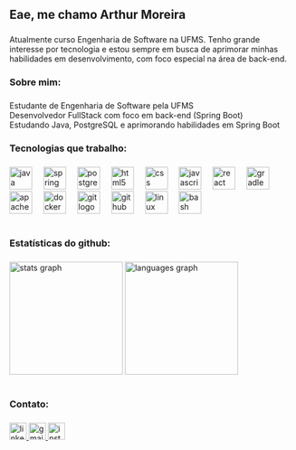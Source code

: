 <h2 align="left">Eae, me chamo Arthur Moreira</h2>

###

<p align="left">Atualmente curso Engenharia de Software na UFMS. Tenho grande interesse por tecnologia e estou sempre em busca de aprimorar minhas habilidades em desenvolvimento, com foco especial na área de back-end.</p>

###

<h3 align="left">Sobre mim:</h3>

###

<p align="left">Estudante de Engenharia de Software pela UFMS  <br>Desenvolvedor FullStack com foco em back-end (Spring Boot)  <br>Estudando Java, PostgreSQL e aprimorando habilidades em Spring Boot</p>

###

<h3 align="left">Tecnologias que trabalho:</h3>

###

<div align="left">
  <img src="https://cdn.jsdelivr.net/gh/devicons/devicon/icons/java/java-original.svg" height="40" alt="java logo"  />
  <img width="12" />
  <img src="https://cdn.jsdelivr.net/gh/devicons/devicon/icons/spring/spring-original.svg" height="40" alt="spring logo"  />
  <img width="12" />
  <img src="https://cdn.jsdelivr.net/gh/devicons/devicon/icons/postgresql/postgresql-original.svg" height="40" alt="postgresql logo"  />
  <img width="12" />
  <img src="https://cdn.jsdelivr.net/gh/devicons/devicon/icons/html5/html5-original.svg" height="40" alt="html5 logo"  />
  <img width="12" />
  <img src="https://cdn.jsdelivr.net/gh/devicons/devicon/icons/css3/css3-original.svg" height="40" alt="css logo"  />
  <img width="12" />
  <img src="https://cdn.jsdelivr.net/gh/devicons/devicon/icons/javascript/javascript-original.svg" height="40" alt="javascript logo"  />
  <img width="12" />
  <img src="https://cdn.jsdelivr.net/gh/devicons/devicon/icons/react/react-original.svg" height="40" alt="react logo"  />
  <img width="12" />
  <img src="https://cdn.jsdelivr.net/gh/devicons/devicon/icons/gradle/gradle-original.svg" height="40" alt="gradle logo"  />
  <img width="12" />
  <img src="https://cdn.jsdelivr.net/gh/devicons/devicon/icons/apache/apache-original.svg" height="40" alt="apache logo"  />
  <img width="12" />
  <img src="https://cdn.jsdelivr.net/gh/devicons/devicon/icons/docker/docker-original.svg" height="40" alt="docker logo"  />
  <img width="12" />
  <img src="https://cdn.jsdelivr.net/gh/devicons/devicon/icons/git/git-original.svg" height="40" alt="git logo"  />
  <img width="12" />
  <img src="https://cdn.jsdelivr.net/gh/devicons/devicon/icons/github/github-original.svg" height="40" alt="github logo"  />
  <img width="12" />
  <img src="https://cdn.jsdelivr.net/gh/devicons/devicon/icons/linux/linux-original.svg" height="40" alt="linux logo"  />
  <img width="12" />
  <img src="https://cdn.jsdelivr.net/gh/devicons/devicon/icons/bash/bash-original.svg" height="40" alt="bash logo"  />
</div>

###

<h1 align="left"></h1>

###

<h3 align="left">Estatísticas do github:</h3>

###

<div align="left">
  <img src="https://github-readme-stats.vercel.app/api?username=ArthurMoreira06&hide_title=false&hide_rank=false&show_icons=true&include_all_commits=true&count_private=true&disable_animations=false&theme=vue-dark&locale=pt-br&hide_border=false&order=1" height="200" alt="stats graph"  />
  <img src="https://github-readme-stats.vercel.app/api/top-langs?username=ArthurMoreira06&locale=pt-br&hide_title=false&layout=compact&card_width=320&langs_count=10&theme=vue-dark&hide_border=false&order=2" height="200" alt="languages graph"  />
</div>

###

<h1 align="left"></h1>

###

<h3 align="left">Contato:</h3>

###

<div align="left">
  <a href="www.linkedin.com/in/arthurmoreira06" target="_blank">
    <img src="https://img.shields.io/static/v1?message=LinkedIn&logo=linkedin&label=&color=0077B5&logoColor=white&labelColor=&style=for-the-badge" height="30" alt="linkedin logo"  />
  </a>
  <a href="https://mail.google.com/mail/u/0/?fs=1&tf=cm&source=mailto&to=arthur.rezende062007@gmail.com" target="_blank">
    <img src="https://img.shields.io/static/v1?message=Gmail&logo=gmail&label=&color=D14836&logoColor=white&labelColor=&style=for-the-badge" height="30" alt="gmail logo"  />
  </a>
  <a href="https://www.instagram.com/arthur_hunter12?igsh=MXd4em82bzBqZDd6Ng==" target="_blank">
    <img src="https://img.shields.io/static/v1?message=Instagram&logo=instagram&label=&color=E4405F&logoColor=white&labelColor=&style=for-the-badge" height="30" alt="instagram logo"  />
  </a>
</div>

###
